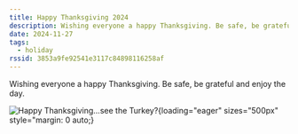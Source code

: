 ```yaml
---
title: Happy Thanksgiving 2024
description: Wishing everyone a happy Thanksgiving. Be safe, be grateful and enjoy the day.
date: 2024-11-27
tags:
  - holiday
rssid: 3853a9fe92541e3117c84898116258af
---
```


Wishing everyone a happy Thanksgiving. Be safe, be grateful and enjoy the day.

![Happy Thanksgiving...see the Turkey?](/assets/img/turkey.png){loading="eager" sizes="500px" style="margin: 0 auto;}
